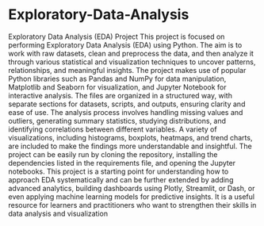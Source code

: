 # Exploratory-Data-Analysis
Exploratory Data Analysis (EDA) Project
This project is focused on performing Exploratory Data Analysis (EDA) using Python. The aim is to work with raw datasets, clean and preprocess the data, and then analyze it through various statistical and visualization techniques to uncover patterns, relationships, and meaningful insights. The project makes use of popular Python libraries such as Pandas and NumPy for data manipulation, Matplotlib and Seaborn for visualization, and Jupyter Notebook for interactive analysis. The files are organized in a structured way, with separate sections for datasets, scripts, and outputs, ensuring clarity and ease of use.
The analysis process involves handling missing values and outliers, generating summary statistics, studying distributions, and identifying correlations between different variables. A variety of visualizations, including histograms, boxplots, heatmaps, and trend charts, are included to make the findings more understandable and insightful. The project can be easily run by cloning the repository, installing the dependencies listed in the requirements file, and opening the Jupyter notebooks.
This project is a starting point for understanding how to approach EDA systematically and can be further extended by adding advanced analytics, building dashboards using Plotly, Streamlit, or Dash, or even applying machine learning models for predictive insights. It is a useful resource for learners and practitioners who want to strengthen their skills in data analysis and visualization
